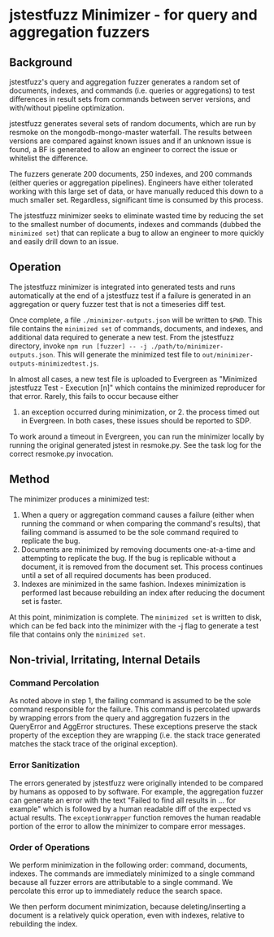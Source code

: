 # jstestfuzz Minimizer - for query and aggregation fuzzers

## Background
jstestfuzz's query and aggregation fuzzer generates a random set of documents,
indexes, and commands (i.e. queries or aggregations) to test differences in
result sets from commands between server versions, and with/without pipeline
optimization.

jstestfuzz generates several sets of random documents, which are run by
resmoke on the mongodb-mongo-master waterfall. The results between versions are
compared against known issues and if an unknown issue is found, a BF is
generated to allow an engineer to correct the issue or whitelist the difference.

The fuzzers generate 200 documents, 250 indexes, and 200 commands (either
queries or aggregation pipelines). Engineers have either tolerated working
with this large set of data, or have manually reduced this down to a much
smaller set. Regardless, significant time is consumed by this process.

The jstestfuzz minimizer seeks to eliminate wasted time by reducing the set
to the smallest number of documents, indexes and commands (dubbed the `minimized
set`) that can replicate a bug to allow an engineer to more quickly and easily
drill down to an issue.

## Operation
The jstestfuzz minimizer is integrated into generated tests and runs
automatically at the end of a jstestfuzz test if a failure is generated in an
aggregation or query fuzzer test that is not a timeseries diff test.

Once complete, a file `./minimizer-outputs.json` will be written to `$PWD`. This
file contains the `minimized set` of commands, documents, and indexes, and
additional data required to generate a new test. From
the jstestfuzz directory, invoke `npm run [fuzzer] -- -j ./path/to/minimizer-outputs.json`.
This will generate the minimized test file to `out/minimizer-outputs-minimizedtest.js`.

In almost all cases, a new test file is uploaded to Evergreen as
"Minimized jstestfuzz Test - Execution [n]" which contains the minimized
reproducer for that error. Rarely, this fails to occur because either 
1. an exception occurred during minimization, or 2. the process timed out in
Evergreen. In both cases, these issues should be reported to SDP.

To work around a timeout in Evergreen, you can run the minimizer
locally by running the original generated jstest in resmoke.py. See the task
log for the correct resmoke.py invocation.

## Method
The minimizer produces a minimized test:
1. When a query or aggregation command causes a failure (either when running
the command or when comparing the command's results), that failing command
is assumed to be the sole command required to replicate the bug.
2. Documents are minimized by removing documents one-at-a-time and attempting
to replicate the bug. If the bug is replicable without a document, it is removed
from the document set. This process continues until a set of all required
documents has been produced.
3. Indexes are minimized in the same fashion. Indexes minimization is performed
last because rebuilding an index after reducing the document set is faster.

At this point, minimization is complete. The `minimized set` is written to disk,
which can be fed back into the minimizer with the -j flag to generate a test
file that contains only the `minimized set`.

## Non-trivial, Irritating, Internal Details

### Command Percolation
As noted above in step 1, the failing command is assumed to be the sole command
responsible for the failure. This command is percolated upwards by wrapping
errors from the query and aggregation fuzzers in the QueryError and AggError
structures. These exceptions preserve the stack property of the exception they
are wrapping (i.e. the stack trace generated matches the stack trace of
the original exception).

### Error Sanitization
The errors generated by jstestfuzz were originally intended to be compared by
humans as opposed to by software. For example, the aggregation fuzzer can
generate an error with the text "Failed to find all results in ... for example"
which is followed by a human readable diff of the expected vs actual results. The
`exceptionWrapper` function removes the human readable portion of the error
to allow the minimizer to compare error messages. 

### Order of Operations
We perform minimization in the following order: command, documents, indexes.
The commands are immediately minimized to a single command because all
fuzzer errors are attributable to a single command. We percolate this error up
to immediately reduce the search space.

We then perform document minimization, because deleting/inserting a document
is a relatively quick operation, even with indexes, relative to rebuilding the
index.
